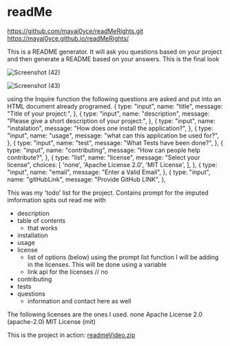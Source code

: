 # readMe
https://github.com/mayaj0yce/readMeRights.git
https://mayaj0yce.github.io/readMeRights/

This is a README generator. It will ask you questions based on your project and then generate a README based on your answers.
This is the final look

![Screenshot (42)](https://github.com/mayaj0yce/readMeRights/assets/129634010/ae859567-a047-4403-9dc5-015bf14dd222)

![Screenshot (43)](https://github.com/mayaj0yce/readMeRights/assets/129634010/339f692c-c130-47f6-bcfb-43ac0daaae9a)


using the Inquire function the following questions are asked and put into an HTML document already programed. 
   {
            type: "input",
            name: "title",
            message: "Title of your project:",
        },
        {
            type: "input",
            name: "description",
            message: "Please give a short description of your project:",
        },
        {
            type: "input",
            name: "instalation",
            message: "How does one install the application?",
        },
        {
            type: "input",
            name: "usage",
            message: "what can this application be used for?",
        },
        {
            type: "input",
            name: "test",
            message: "What Tests have been done?",
        },
        {
            type: "input",
            name: "contributing",
            message: "How can people help contribute?",
        },
        {
            type: "list",
            name: "license",
            message: "Select your license",
            choices: [
                'none',
                'Apache License 2.0',
                'MIT License',
            ],
        },
        {
            type: "input",
            name: "email",
            message: "Enter a Valid Email",
        },
        {
            type: "input",
            name: "gitHubLink",
            message: "Provide GitHub LINK",
        },

This was my 'todo' list for the project. 
Contains
prompt for the imputed imformation 
spits out read me with 
- description
- table of contents
    - that works
- installation
- usage
- license
    - list of options (below) using the prompt list function I will be adding in the licenses. This will be done using a variable 
    - link api for the licenses // no
- contributing
- tests
- questions
    - information and contact here as well

The following licenses are the ones I used. 
none 
Apache License 2.0 (apache-2.0)
MIT License (mit)


This is the project in action: [readmeVideo.zip](https://github.com/mayaj0yce/readMeRights/files/11829224/readmeVideo.zip)




